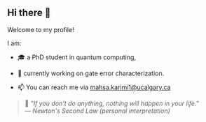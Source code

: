 ## Hi there 👋

Welcome to my profile!

I am:
- 🎓 a PhD student in quantum computing,
- 🔭 currently working on gate error characterization.

- 📫 You can reach me via [mahsa.karimi1@ucalgary.ca](mailto:mahsa.karimi1@ucalgary.ca)

> 🧠 *"If you don't do anything, nothing will happen in your life."*  
> — *Newton's Second Law (personal interpretation)*

